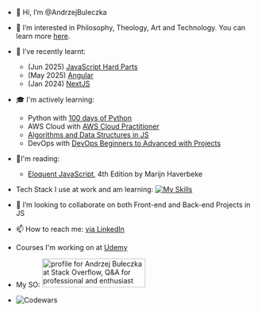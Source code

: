 - 👋 Hi, I’m @AndrzejBuleczka
- 👀 I’m interested in Philosophy, Theology, Art and Technology. You can learn more [here](https://andrzejbuleczka.github.io/my_portfolio/).
- 🌱 I’ve recently learnt:
    - (Jun 2025) [JavaScript Hard Parts](https://frontendmasters.com/courses/javascript-hard-parts-v2/)
    - (May 2025) [Angular](https://www.udemy.com/certificate/UC-b3004c61-6438-417e-b35e-f097f912e3a2/)
    - (Jan 2024) [NextJS](https://www.udemy.com/certificate/UC-b658ecd7-33f2-445e-8759-af63dbe48e3b/) 

- 🎓 I'm actively learning:
    - Python with [100 days of Python](https://www.udemy.com/share/103J8C3@OFPJXN3E6LlmauCeyHh1wh7sQwDSxFwsZ_O6KWDDC7R51qAL2x2htmHB0q-6OeyPVw==/)
    - AWS Cloud with [AWS Cloud Practitioner](https://www.udemy.com/share/103aFP3@2lkCljnzT1jzDmKfqt62CXE1DmFVXrc00EKZpo5s4RoxtJTeJU-NgmWg5ru08cy9mg==/)
    - [Algorithms and Data Structures in JS](https://www.udemy.com/share/101XY23@xRsexBQCBD5ol38Xeg5JGnm9VCPp23m3vW5nslllzBfcdRYa-LV31Tceu1q_0tjkhQ==/)
    - DevOps with [DevOps Beginners to Advanced with Projects](https://www.udemy.com/share/104Xxm3@CyD1bj8mRHaxzFxlJid-EYu56OA-8Rtiw_dE55YIi2lIja5b3NGeW9OSjfYU7Xlg1Q==/)

- 📜I'm reading:
    - [Eloquent JavaScript](https://eloquentjavascript.net/), 4th Edition by Marijn Haverbeke



- Tech Stack I use at work and am learning:
[![My Skills](https://skillicons.dev/icons?i=js,html,css,react,angular,git,nodejs,ts,figma,nextjs,astro,jest,cypress,aws,bash,py,docker,gatsby,latex,postman)](https://skillicons.dev)

- 💞️ I’m looking to collaborate on both Front-end and Back-end Projects in JS

- 📫 How to reach me: [via LinkedIn](https://www.linkedin.com/in/andrzejbuleczka/)

- Courses I'm working on at [Udemy](https://www.udemy.com/user/andrzej-buleczka-2/)

- My SO: <a href="https://stackoverflow.com/users/10455537/andrzej-bu%c5%82eczka"><img src="https://stackoverflow.com/users/flair/10455537.png" width="208" height="58" alt="profile for Andrzej Bułeczka at Stack Overflow, Q&amp;A for professional and enthusiast programmers" title="profile for Andrzej Bułeczka at Stack Overflow, Q&amp;A for professional and enthusiast programmers"></a>

- ![Codewars](https://www.codewars.com/users/AndrzejBuleczka/badges/small)

<!---
AndrzejBuleczka/AndrzejBuleczka is a ✨ special ✨ repository because its `README.md` (this file) appears on your GitHub profile.
You can click the Preview link to take a look at your changes.
--->

